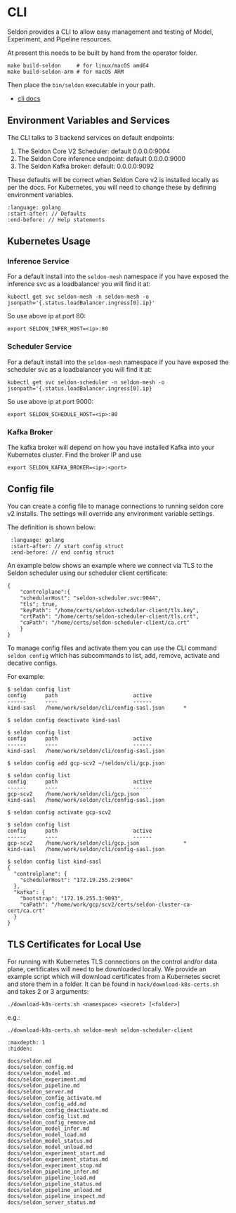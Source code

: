 # CLI

Seldon provides a CLI to allow easy management and testing of Model, Experiment, and Pipeline resources.

At present this needs to be built by hand from the operator folder.

```
make build-seldon     # for linux/macOS amd64
make build-seldon-arm # for macOS ARM
```

Then place the `bin/seldon` executable in your path.

 * [cli docs](./docs/seldon.md)


## Environment Variables and Services

The CLI talks to 3 backend services on default endpoints:

 1. The Seldon Core V2 Scheduler: default 0.0.0.0:9004
 2. The Seldon Core inference endpoint: default 0.0.0.0:9000
 3. The Seldon Kafka broker: default: 0.0.0.0:9092

These defaults will be correct when Seldon Core v2 is installed locally as per the docs. For Kubernetes, you will need to change these by defining environment variables.

```{literalinclude} ../../../../operator/cmd/seldon/cli/flags.go
:language: golang
:start-after: // Defaults
:end-before: // Help statements
```

## Kubernetes Usage

### Inference Service

For a default install into the `seldon-mesh` namespace if you have exposed the inference svc as a loadbalancer you will find it at:

```
kubectl get svc seldon-mesh -n seldon-mesh -o jsonpath='{.status.loadBalancer.ingress[0].ip}'
```

So use above ip at port 80:

```
export SELDON_INFER_HOST=<ip>:80
```

### Scheduler Service

For a default install into the `seldon-mesh` namespace if you have exposed the scheduler svc as a loadbalancer you will find it at:

```
kubectl get svc seldon-scheduler -n seldon-mesh -o jsonpath='{.status.loadBalancer.ingress[0].ip}
```

So use above ip at port 9000:

```
export SELDON_SCHEDULE_HOST=<ip>:80
```

### Kafka Broker

The kafka broker will depend on how you have installed Kafka into your Kubernetes cluster. Find the broker IP and use

```
export SELDON_KAFKA_BROKER=<ip>:<port>
```

## Config file

You can create a config file to manage connections to running seldon core v2 installs. The settings will override any environment variable settings.

The definition is shown below:

  ```{literalinclude} ../../../../operator/pkg/cli/config.go
   :language: golang
   :start-after: // start config struct
   :end-before: // end config struct
   ```

An example below shows an example where we connect via TLS to the Seldon scheduler using our scheduler client certificate:

```
{
    "controlplane":{
	"schedulerHost": "seldon-scheduler.svc:9044",
	"tls"; true,
	"keyPath": "/home/certs/seldon-scheduler-client/tls.key",
	"crtPath": "/home/certs/seldon-scheduler-client/tls.crt",
	"caPath": "/home/certs/seldon-scheduler-client/ca.crt"
    }
}

```

To manage config files and activate them you can use the CLI command `seldon config` which has subcommands to list, add, remove, activate and decative configs.

For example:

```
$ seldon config list
config		path						active
------		----						------
kind-sasl	/home/work/seldon/cli/config-sasl.json		*

$ seldon config deactivate kind-sasl

$ seldon config list
config		path						active
------		----						------
kind-sasl	/home/work/seldon/cli/config-sasl.json

$ seldon config add gcp-scv2 ~/seldon/cli/gcp.json

$ seldon config list
config		path						active
------		----						------
gcp-scv2	/home/work/seldon/cli/gcp.json
kind-sasl	/home/work/seldon/cli/config-sasl.json

$ seldon config activate gcp-scv2

$ seldon config list
config		path						active
------		----						------
gcp-scv2	/home/work/seldon/cli/gcp.json	    		*
kind-sasl	/home/work/seldon/cli/config-sasl.json

$ seldon config list kind-sasl
{
  "controlplane": {
    "schedulerHost": "172.19.255.2:9004"
  },
  "kafka": {
    "bootstrap": "172.19.255.3:9093",
    "caPath": "/home/work/gcp/scv2/certs/seldon-cluster-ca-cert/ca.crt"
  }
}
```

## TLS Certificates for Local Use

For running with Kubernetes TLS connections on the control and/or data plane, certificates will need to be downloaded locally. We provide an example script which will download certificates from a Kubernetes secret and store them in a folder. It can be found in `hack/download-k8s-certs.sh` and takes 2 or 3 arguments:

```
./download-k8s-certs.sh <namespace> <secret> [<folder>]
```

e.g.:

```
./download-k8s-certs.sh seldon-mesh seldon-scheduler-client
```

```{toctree}
:maxdepth: 1
:hidden:

docs/seldon.md
docs/seldon_config.md
docs/seldon_model.md
docs/seldon_experiment.md
docs/seldon_pipeline.md
docs/seldon_server.md
docs/seldon_config_activate.md
docs/seldon_config_add.md
docs/seldon_config_deactivate.md
docs/seldon_config_list.md
docs/seldon_config_remove.md
docs/seldon_model_infer.md
docs/seldon_model_load.md
docs/seldon_model_status.md
docs/seldon_model_unload.md
docs/seldon_experiment_start.md
docs/seldon_experiment_status.md
docs/seldon_experiment_stop.md
docs/seldon_pipeline_infer.md
docs/seldon_pipeline_load.md
docs/seldon_pipeline_status.md
docs/seldon_pipeline_unload.md
docs/seldon_pipeline_inspect.md
docs/seldon_server_status.md
```

